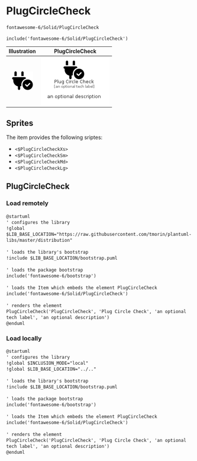 # PlugCircleCheck


```text
fontawesome-6/Solid/PlugCircleCheck
```

```text
include('fontawesome-6/Solid/PlugCircleCheck')
```



| Illustration | PlugCircleCheck |
| :---: | :---: |
| ![illustration for Illustration](../../fontawesome-6/Solid/PlugCircleCheck.png) | ![illustration for PlugCircleCheck](../../fontawesome-6/Solid/PlugCircleCheck.Local.png) |



## Sprites
The item provides the following sriptes:

- `<$PlugCircleCheckXs>`
- `<$PlugCircleCheckSm>`
- `<$PlugCircleCheckMd>`
- `<$PlugCircleCheckLg>`





## PlugCircleCheck

### Load remotely
```plantuml
@startuml
' configures the library
!global $LIB_BASE_LOCATION="https://raw.githubusercontent.com/tmorin/plantuml-libs/master/distribution"

' loads the library's bootstrap
!include $LIB_BASE_LOCATION/bootstrap.puml

' loads the package bootstrap
include('fontawesome-6/bootstrap')

' loads the Item which embeds the element PlugCircleCheck
include('fontawesome-6/Solid/PlugCircleCheck')

' renders the element
PlugCircleCheck('PlugCircleCheck', 'Plug Circle Check', 'an optional tech label', 'an optional description')
@enduml
```

### Load locally
```plantuml
@startuml
' configures the library
!global $INCLUSION_MODE="local"
!global $LIB_BASE_LOCATION="../.."

' loads the library's bootstrap
!include $LIB_BASE_LOCATION/bootstrap.puml

' loads the package bootstrap
include('fontawesome-6/bootstrap')

' loads the Item which embeds the element PlugCircleCheck
include('fontawesome-6/Solid/PlugCircleCheck')

' renders the element
PlugCircleCheck('PlugCircleCheck', 'Plug Circle Check', 'an optional tech label', 'an optional description')
@enduml
```

